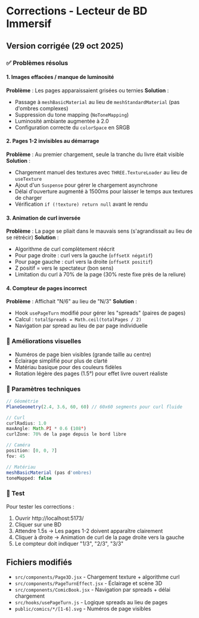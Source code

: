 # Corrections - Lecteur de BD Immersif

## Version corrigée (29 oct 2025)

### ✅ Problèmes résolus

#### 1. Images effacées / manque de luminosité
**Problème** : Les pages apparaissaient grisées ou ternies
**Solution** :
- Passage à `meshBasicMaterial` au lieu de `meshStandardMaterial` (pas d'ombres complexes)
- Suppression du tone mapping (`NoToneMapping`)
- Luminosité ambiante augmentée à 2.0
- Configuration correcte du `colorSpace` en SRGB

#### 2. Pages 1-2 invisibles au démarrage
**Problème** : Au premier chargement, seule la tranche du livre était visible
**Solution** :
- Chargement manuel des textures avec `THREE.TextureLoader` au lieu de `useTexture`
- Ajout d'un `Suspense` pour gérer le chargement asynchrone
- Délai d'ouverture augmenté à 1500ms pour laisser le temps aux textures de charger
- Vérification `if (!texture) return null` avant le rendu

#### 3. Animation de curl inversée
**Problème** : La page se pliait dans le mauvais sens (s'agrandissait au lieu de se rétrécir)
**Solution** :
- Algorithme de curl complètement réécrit
- Pour page droite : curl vers la gauche (`offsetX négatif`)
- Pour page gauche : curl vers la droite (`offsetX positif`)
- Z positif = vers le spectateur (bon sens)
- Limitation du curl à 70% de la page (30% reste fixe près de la reliure)

#### 4. Compteur de pages incorrect
**Problème** : Affichait "N/6" au lieu de "N/3"
**Solution** :
- Hook `usePageTurn` modifié pour gérer les "spreads" (paires de pages)
- Calcul : `totalSpreads = Math.ceil(totalPages / 2)`
- Navigation par spread au lieu de par page individuelle

### 🎨 Améliorations visuelles

- Numéros de page bien visibles (grande taille au centre)
- Éclairage simplifié pour plus de clarté
- Matériau basique pour des couleurs fidèles
- Rotation légère des pages (1.5°) pour effet livre ouvert réaliste

### 📐 Paramètres techniques

```javascript
// Géométrie
PlaneGeometry(2.4, 3.6, 60, 60) // 60x60 segments pour curl fluide

// Curl
curlRadius: 1.0
maxAngle: Math.PI * 0.6 (108°)
curlZone: 70% de la page depuis le bord libre

// Caméra
position: [0, 0, 7]
fov: 45

// Matériau
meshBasicMaterial (pas d'ombres)
toneMapped: false
```

### 🧪 Test

Pour tester les corrections :
1. Ouvrir http://localhost:5173/
2. Cliquer sur une BD
3. Attendre 1.5s → Les pages 1-2 doivent apparaître clairement
4. Cliquer à droite → Animation de curl de la page droite vers la gauche
5. Le compteur doit indiquer "1/3", "2/3", "3/3"

## Fichiers modifiés

- `src/components/Page3D.jsx` - Chargement texture + algorithme curl
- `src/components/PageTurnEffect.jsx` - Éclairage et scène 3D
- `src/components/ComicBook.jsx` - Navigation par spreads + délai chargement
- `src/hooks/usePageTurn.js` - Logique spreads au lieu de pages
- `public/comics/*/[1-6].svg` - Numéros de page visibles
